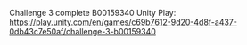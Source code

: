 Challenge 3 complete B00159340
Unity Play: https://play.unity.com/en/games/c69b7612-9d20-4d8f-a437-0db43c7e50af/challenge-3-b00159340
